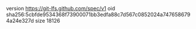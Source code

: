 version https://git-lfs.github.com/spec/v1
oid sha256:5cbfde9534368f73900071bb3edfa88c7d567c0852024a7476586794a24e327d
size 18126
